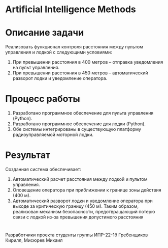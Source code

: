 # Artificial Intelligence Methods
# Описание задачи
Реализовать функционал контроля расстояния между пультом управления и лодкой с следующими условиями:
1. При превышении расстояния в 400 метров – отправка уведомления на пульт управления.
2. При превышении расстояния в 450 метров – автоматический разворот лодки и уведомление оператора.
# Процесс работы
1. Разработано программное обеспечение для пульта управления (Python).
2. Разработано программное обеспечение для лодки (Python).
3. Обе системы интегрированы в существующую платформу радиоуправляемой моторной лодки.
# Результат
Созданная система обеспечивает:
1. Автоматический расчет расстояния между лодкой и пультом управления.
2. Оповещение оператора при приближении к границе зоны действия (400 м).
3. Автоматический разворот лодки и уведомление оператора при выходе за критическую границу (450 м).
Таким образом, реализован механизм безопасности, предотвращающий потерю связи с лодкой из-за превышения допустимого расстояния
   #
Разработчики проекта студенты группы ИПР-22-1б Гребенщиков Кирилл, Мисюрев Михаил
   
